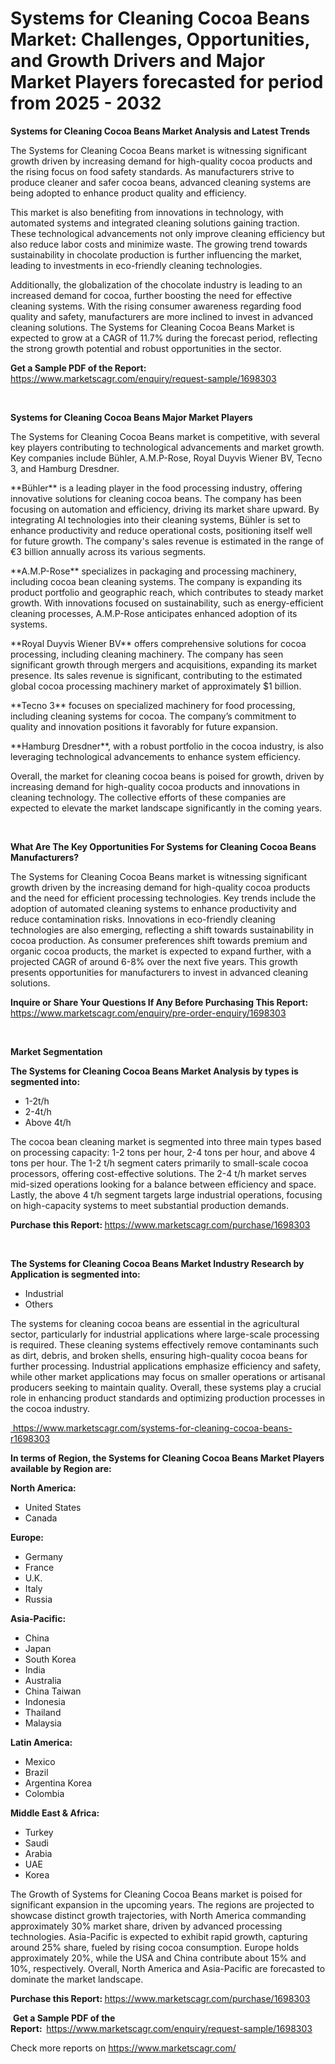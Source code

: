 <p><h1>Systems for Cleaning Cocoa Beans Market: Challenges, Opportunities, and Growth Drivers and Major Market Players forecasted for period from 2025 - 2032</h1></p><p><strong>Systems for Cleaning Cocoa Beans Market Analysis and Latest Trends</strong></p>
<p><p>The Systems for Cleaning Cocoa Beans market is witnessing significant growth driven by increasing demand for high-quality cocoa products and the rising focus on food safety standards. As manufacturers strive to produce cleaner and safer cocoa beans, advanced cleaning systems are being adopted to enhance product quality and efficiency. </p><p>This market is also benefiting from innovations in technology, with automated systems and integrated cleaning solutions gaining traction. These technological advancements not only improve cleaning efficiency but also reduce labor costs and minimize waste. The growing trend towards sustainability in chocolate production is further influencing the market, leading to investments in eco-friendly cleaning technologies. </p><p>Additionally, the globalization of the chocolate industry is leading to an increased demand for cocoa, further boosting the need for effective cleaning systems. With the rising consumer awareness regarding food quality and safety, manufacturers are more inclined to invest in advanced cleaning solutions. The Systems for Cleaning Cocoa Beans Market is expected to grow at a CAGR of 11.7% during the forecast period, reflecting the strong growth potential and robust opportunities in the sector.</p></p>
<p><strong>Get a Sample PDF of the Report:&nbsp;</strong> <a href="https://www.marketscagr.com/enquiry/request-sample/1698303?utm_campaign=2452&utm_medium=2&utm_source=Github&utm_content=ia&utm_term=24032025&utm_id=systems-for-cleaning-cocoa-beans">https://www.marketscagr.com/enquiry/request-sample/1698303</a></p>
<p>&nbsp;</p>
<p><strong>Systems for Cleaning Cocoa Beans Major Market Players</strong></p>
<p><p>The Systems for Cleaning Cocoa Beans market is competitive, with several key players contributing to technological advancements and market growth. Key companies include Bühler, A.M.P-Rose, Royal Duyvis Wiener BV, Tecno 3, and Hamburg Dresdner.</p><p>**Bühler** is a leading player in the food processing industry, offering innovative solutions for cleaning cocoa beans. The company has been focusing on automation and efficiency, driving its market share upward. By integrating AI technologies into their cleaning systems, Bühler is set to enhance productivity and reduce operational costs, positioning itself well for future growth. The company's sales revenue is estimated in the range of €3 billion annually across its various segments.</p><p>**A.M.P-Rose** specializes in packaging and processing machinery, including cocoa bean cleaning systems. The company is expanding its product portfolio and geographic reach, which contributes to steady market growth. With innovations focused on sustainability, such as energy-efficient cleaning processes, A.M.P-Rose anticipates enhanced adoption of its systems. </p><p>**Royal Duyvis Wiener BV** offers comprehensive solutions for cocoa processing, including cleaning machinery. The company has seen significant growth through mergers and acquisitions, expanding its market presence. Its sales revenue is significant, contributing to the estimated global cocoa processing machinery market of approximately $1 billion.</p><p>**Tecno 3** focuses on specialized machinery for food processing, including cleaning systems for cocoa. The company’s commitment to quality and innovation positions it favorably for future expansion.</p><p>**Hamburg Dresdner**, with a robust portfolio in the cocoa industry, is also leveraging technological advancements to enhance system efficiency. </p><p>Overall, the market for cleaning cocoa beans is poised for growth, driven by increasing demand for high-quality cocoa products and innovations in cleaning technology. The collective efforts of these companies are expected to elevate the market landscape significantly in the coming years.</p></p>
<p>&nbsp;</p>
<p><strong>What Are The Key Opportunities For Systems for Cleaning Cocoa Beans Manufacturers?</strong></p>
<p><p>The Systems for Cleaning Cocoa Beans market is witnessing significant growth driven by the increasing demand for high-quality cocoa products and the need for efficient processing technologies. Key trends include the adoption of automated cleaning systems to enhance productivity and reduce contamination risks. Innovations in eco-friendly cleaning technologies are also emerging, reflecting a shift towards sustainability in cocoa production. As consumer preferences shift towards premium and organic cocoa products, the market is expected to expand further, with a projected CAGR of around 6-8% over the next five years. This growth presents opportunities for manufacturers to invest in advanced cleaning solutions.</p></p>
<p><strong>Inquire or Share Your Questions If Any Before Purchasing This Report:</strong> <a href="https://www.marketscagr.com/enquiry/pre-order-enquiry/1698303?utm_campaign=2452&utm_medium=2&utm_source=Github&utm_content=ia&utm_term=24032025&utm_id=systems-for-cleaning-cocoa-beans">https://www.marketscagr.com/enquiry/pre-order-enquiry/1698303</a></p>
<p>&nbsp;</p>
<p><strong>Market Segmentation</strong></p>
<p><strong>The Systems for Cleaning Cocoa Beans Market Analysis by types is segmented into:</strong></p>
<p><ul><li>1-2t/h</li><li>2-4t/h</li><li>Above 4t/h</li></ul></p>
<p><p>The cocoa bean cleaning market is segmented into three main types based on processing capacity: 1-2 tons per hour, 2-4 tons per hour, and above 4 tons per hour. The 1-2 t/h segment caters primarily to small-scale cocoa processors, offering cost-effective solutions. The 2-4 t/h market serves mid-sized operations looking for a balance between efficiency and space. Lastly, the above 4 t/h segment targets large industrial operations, focusing on high-capacity systems to meet substantial production demands.</p></p>
<p><strong>Purchase this Report:&nbsp;</strong><a href="https://www.marketscagr.com/purchase/1698303?utm_campaign=2452&utm_medium=2&utm_source=Github&utm_content=ia&utm_term=24032025&utm_id=systems-for-cleaning-cocoa-beans">https://www.marketscagr.com/purchase/1698303</a></p>
<p>&nbsp;</p>
<p><strong>The Systems for Cleaning Cocoa Beans Market Industry Research by Application is segmented into:</strong></p>
<p><ul><li>Industrial</li><li>Others</li></ul></p>
<p><p>The systems for cleaning cocoa beans are essential in the agricultural sector, particularly for industrial applications where large-scale processing is required. These cleaning systems effectively remove contaminants such as dirt, debris, and broken shells, ensuring high-quality cocoa beans for further processing. Industrial applications emphasize efficiency and safety, while other market applications may focus on smaller operations or artisanal producers seeking to maintain quality. Overall, these systems play a crucial role in enhancing product standards and optimizing production processes in the cocoa industry.</p></p>
<p><a href="https://www.marketscagr.com/systems-for-cleaning-cocoa-beans-r1698303?utm_campaign=2452&utm_medium=2&utm_source=Github&utm_content=ia&utm_term=24032025&utm_id=systems-for-cleaning-cocoa-beans">&nbsp;https://www.marketscagr.com/systems-for-cleaning-cocoa-beans-r1698303</a></p>
<p><strong>In terms of Region, the Systems for Cleaning Cocoa Beans Market Players available by Region are:</strong></p>
<p>
    <p> <strong> North America: </strong>
        <ul>
            <li>United States</li>
            <li>Canada</li>
        </ul>
        </p> 
    <p> <strong> Europe: </strong>
        <ul>
            <li>Germany</li>
            <li>France</li>
            <li>U.K.</li>
            <li>Italy</li>
            <li>Russia</li>
        </ul>
        </p> 
    <p> <strong> Asia-Pacific: </strong>
        <ul>
            <li>China</li>
            <li>Japan</li>
            <li>South Korea</li>
            <li>India</li>
            <li>Australia</li>
            <li>China Taiwan</li>
            <li>Indonesia</li>
            <li>Thailand</li>
            <li>Malaysia</li>
        </ul>
        </p> 
    <p> <strong> Latin America: </strong>
        <ul>
            <li>Mexico</li>
            <li>Brazil</li>
            <li>Argentina Korea</li>
            <li>Colombia</li>
        </ul>
        </p> 
    <p> <strong> Middle East & Africa: </strong>
        <ul>
            <li>Turkey</li>
            <li>Saudi</li>
            <li>Arabia</li>
            <li>UAE</li>
            <li>Korea</li>
        </ul>
    </p>
    </p>
<p><p>The Growth of Systems for Cleaning Cocoa Beans market is poised for significant expansion in the upcoming years. The regions are projected to showcase distinct growth trajectories, with North America commanding approximately 30% market share, driven by advanced processing technologies. Asia-Pacific is expected to exhibit rapid growth, capturing around 25% share, fueled by rising cocoa consumption. Europe holds approximately 20%, while the USA and China contribute about 15% and 10%, respectively. Overall, North America and Asia-Pacific are forecasted to dominate the market landscape.</p></p>
<p><strong>Purchase this Report: </strong><a href="https://www.marketscagr.com/purchase/1698303?utm_campaign=2452&utm_medium=2&utm_source=Github&utm_content=ia&utm_term=24032025&utm_id=systems-for-cleaning-cocoa-beans">https://www.marketscagr.com/purchase/1698303</a></p>
<p>&nbsp;<strong>Get a Sample PDF of the Report:&nbsp;&nbsp;</strong><a href="https://www.marketscagr.com/enquiry/request-sample/1698303?utm_campaign=2452&utm_medium=2&utm_source=Github&utm_content=ia&utm_term=24032025&utm_id=systems-for-cleaning-cocoa-beans">https://www.marketscagr.com/enquiry/request-sample/1698303</a></p>
<p><strong></strong></p>
<p>Check more reports on <a href="https://www.marketscagr.com/?utm_campaign=2452&utm_medium=2&utm_source=Github&utm_content=ia&utm_term=24032025&utm_id=systems-for-cleaning-cocoa-beans">https://www.marketscagr.com/</a></p>